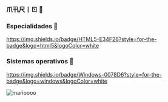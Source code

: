 ### 爪卂尺丨ㄖ 🌟


### Especialidades 🔧

https://img.shields.io/badge/HTML5-E34F26?style=for-the-badge&logo=html5&logoColor=white


### Sistemas operativos 📣

https://img.shields.io/badge/Windows-0078D6?style=for-the-badge&logo=windows&logoColor=white


![marioooo](https://user-images.githubusercontent.com/101064921/162527621-dab68f08-cd8f-4799-9612-2ba515d6af78.png)



